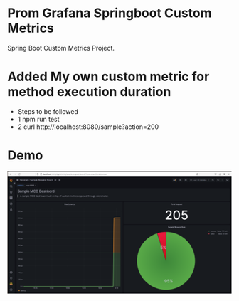 # Prom Grafana Springboot Custom Metrics
Spring Boot Custom Metrics Project.

# Added My own custom metric for method execution duration
* Steps to be followed
* 1 npm run test
* 2 curl http://localhost:8080/sample?action=200

# Demo
![Demo](sample.png)
